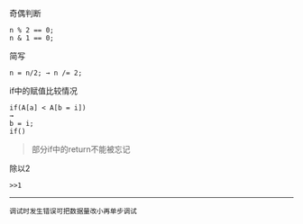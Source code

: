 奇偶判断
```
n % 2 == 0;
n & 1 == 0;
```
简写

    n = n/2; → n /= 2;
if中的赋值比较情况

    if(A[a] < A[b = i])  
    → 
    b = i;
    if()
    
>部分if中的return不能被忘记

除以2

    >>1
---
    调试时发生错误可把数据量改小再单步调试